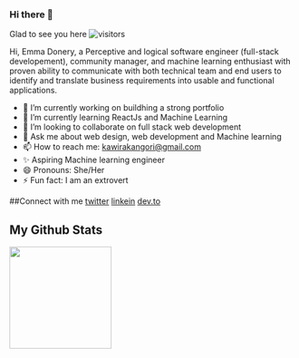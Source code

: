 ### Hi there 👋

Glad to see you here  ![visitors](https://visitor-badge.glitch.me/badge?page_id=page.id)

Hi, Emma Donery, a Perceptive and logical software engineer (full-stack developement), community manager, and machine learning enthusiast with proven ability to communicate with both technical team and end users  to identify and translate business requirements into usable and functional applications.

- 🔭 I’m currently working on buildhing a strong portfolio
- 🌱 I’m currently learning ReactJs and Machine Learning
- 👯 I’m looking to collaborate on full stack web development
- 💬 Ask me about web design, web development and Machine learning
- 📫 How to reach me: kawirakangori@gmail.com
- ✨ Aspiring Machine learning engineer
- 😄 Pronouns: She/Her
- ⚡ Fun fact: I am an extrovert


##Connect with me
[twitter](https://twitter.com/Emma_Donery)
[linkein](https://www.linkedin.com/in/emma-donery-0831a7188/)
[dev.to](https://dev.to/emma_donery)

## My Github Stats
<img height="180em" src="https://github-readme-stats.vercel.app/api?username=EmmahCodes254&show_icons=true&hide_border=true&&count_private=true&include_all_commits=true" />
